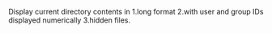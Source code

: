 Display current directory contents in 1.long format 2.with user and group IDs displayed numerically 3.hidden files.
